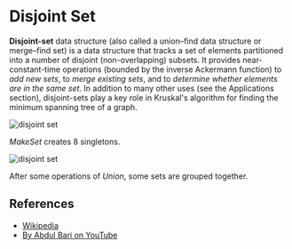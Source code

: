 # Disjoint Set

**Disjoint-set** data structure (also called a union–find data structure or merge–find set) is a data 
structure that tracks a set of elements partitioned into a number of disjoint (non-overlapping) subsets. 
It provides near-constant-time operations (bounded by the inverse Ackermann function) to *add new sets*, 
to *merge existing sets*, and to *determine whether elements are in the same set*. 
In addition to many other uses (see the Applications section), disjoint-sets play a key role in Kruskal's algorithm for finding the minimum spanning tree of a graph.

![disjoint set](https://upload.wikimedia.org/wikipedia/commons/6/67/Dsu_disjoint_sets_init.svg)

*MakeSet* creates 8 singletons.

![disjoint set](https://upload.wikimedia.org/wikipedia/commons/a/ac/Dsu_disjoint_sets_final.svg)

After some operations of *Union*, some sets are grouped together.

## References

- [Wikipedia](https://en.wikipedia.org/wiki/Disjoint-set_data_structure)
- [By Abdul Bari on YouTube](https://www.youtube.com/watch?v=wU6udHRIkcc&index=14&t=0s&list=PLLXdhg_r2hKA7DPDsunoDZ-Z769jWn4R8)
